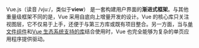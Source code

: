 Vue.js（读音 /vjuː/，类似于**view**） 是一套构建用户界面的**渐进式框架**。与其他重量级框架不同的是，Vue 采用自底向上增量开发的设计。Vue 的核心库只关注视图层，它不仅易于上手，还便于与第三方库或既有项目整合。另一方面，当与[单文件组件](http://cn.vuejs.org/v2/guide/single-file-components.html)和[Vue 生态系统支持的库](http://github.com/vuejs/awesome-vue#libraries--plugins)结合使用时，Vue 也完全能够为复杂的单页应用程序提供驱动。

